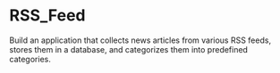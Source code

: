 # RSS_Feed
Build an application that collects news articles from various RSS feeds, stores them in a database, and categorizes them into predefined categories.
